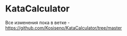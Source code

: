 # KataCalculator

Все изменения пока в ветке - https://github.com/Kosiseno/KataCalculator/tree/master

